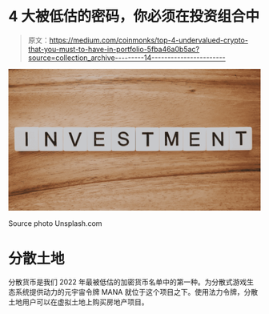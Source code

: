# 4 大被低估的密码，你必须在投资组合中

> 原文：<https://medium.com/coinmonks/top-4-undervalued-crypto-that-you-must-to-have-in-portfolio-5fba46a0b5ac?source=collection_archive---------14----------------------->

![](img/0b97f56cea3f63b472a89b7202a7a467.png)

Source photo Unsplash.com

# 分散土地

分散货币是我们 2022 年最被低估的加密货币名单中的第一种。为分散式游戏生态系统提供动力的元宇宙令牌 MANA 就位于这个项目之下。使用法力令牌，分散土地用户可以在虚拟土地上购买房地产项目。